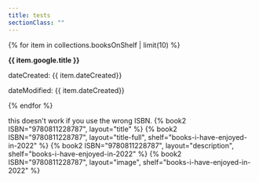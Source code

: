 ```yaml
---
title: tests
sectionClass: ""
---
```



{% for item in collections.booksOnShelf | limit(10) %}
<div class="p-8 border-4">
<p><strong>{{ item.google.title }}</p></strong>
<p>dateCreated: {{ item.dateCreated}}</p>
<p>dateModified: {{ item.dateCreated}}</p>
</div>
{% endfor %}

this doesn't work if you use the wrong ISBN.
{% book2 ISBN="9780811228787", layout="title" %}
{% book2 ISBN="9780811228787", layout="title-full", shelf="books-i-have-enjoyed-in-2022" %}
{% book2 ISBN="9780811228787", layout="description", shelf="books-i-have-enjoyed-in-2022" %}
{% book2 ISBN="9780811228787", layout="image", shelf="books-i-have-enjoyed-in-2022" %}

</div>








